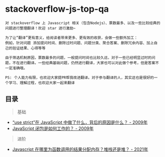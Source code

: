 # stackoverflow-js-top-qa

    对 stackoverflow 上 Javascript 相关（包含Nodejs）、票数最多、以及一些比较经典的问题进行整理翻译！欢迎 star 进行激励~
    
    为了让“翻译”更有意义，给阅读者带来更多、更有效的收获，会做一些额外加工：
    例如，针对问题 添加提问时间、删除过时问题、问题分类、聚合答案、删除冗余内容、加上自己的验证结果、心得等等

    由于筛选机制原因，票数最多的问题，一般提问时间也比较久远，对于一些已经明显过时的问题，不在进行翻译。一些经典基础问题，仍然进行翻译，大家也可以对此做个参考，但是答案不一定准确哦。

    PS: 个人能力有限，也欢迎大家提PR帮我改进翻译。对于参与翻译的人，其实这也是很好的一个学习、理解过程，也欢迎大家一起来翻译

## 目录

> 基础

- [“use strict”在 JavaScript 中做了什么，背后的原因是什么？ - 2009年](https://github.com/buynao/stackoverflow-js-top-qa/blob/main/contents/basic/use_strict.md)
- [JavaScript 闭包是如何工作的？ - 2009年](https://github.com/buynao/stackoverflow-js-top-qa/blob/main/contents/basic/closures.md)

> 进阶

- [Javascript 在哪里为函数调用的结果分配内存？堆栈还是堆？ - 2021年](https://github.com/buynao/stackoverflow-js-top-qa/blob/main/contents/advanced/heapAndStack.md)
